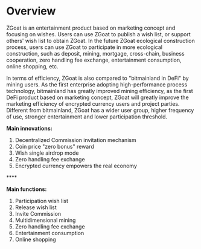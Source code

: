 # Overview

ZGoat is an entertainment product based on marketing concept and focusing on wishes. Users can use ZGoat to publish a wish list, or support others' wish list to obtain ZGoat. In the future ZGoat ecological construction process, users can use ZGoat to participate in more ecological construction, such as deposit, mining, mortgage, cross-chain, business cooperation, zero handling fee exchange, entertainment consumption, online shopping, etc.

In terms of efficiency, ZGoat is also compared to "bitmainland in DeFi" by mining users. As the first enterprise adopting high-performance process technology, bitmainland has greatly improved mining efficiency, as the first DeFi product based on marketing concept, ZGoat will greatly improve the marketing efficiency of encrypted currency users and project parties. Different from bitmainland, ZGoat has a wider user group, higher frequency of use, stronger entertainment and lower participation threshold.

**Main innovations:**

1. Decentralized Commission invitation mechanism
2. Coin price "zero bonus" reward
3. Wish single airdrop mode
4. Zero handling fee exchange
5. Encrypted currency empowers the real economy

\*\*\*\*

**Main functions:**

1. Participation wish list
2. Release wish list
3. Invite Commission
4. Multidimensional mining
5. Zero handling fee exchange
6. Entertainment consumption
7. Online shopping



